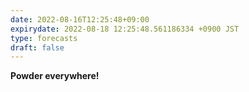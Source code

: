 ```yaml
---
date: 2022-08-16T12:25:48+09:00
expirydate: 2022-08-18 12:25:48.561186334 +0900 JST
type: forecasts
draft: false
---
```


**Powder everywhere!**
